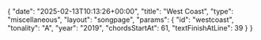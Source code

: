 {
    "date": "2025-02-13T10:13:26+00:00",
    "title": "West Coast",
    "type": "miscellaneous",
    "layout": "songpage",
    "params": {
        "id": "westcoast",
        "tonality": "A",
        "year": "2019",
        "chordsStartAt": 61,
        "textFinishAtLine": 39
    }
}